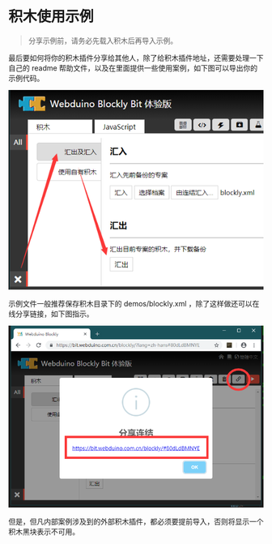 # 积木使用示例

> 分享示例前，请务必先载入积木后再导入示例。

最后要如何将你的积木插件分享给其他人，除了给积木插件地址，还需要处理一下自己的 readme 帮助文件，以及在里面提供一些使用案例，如下图可以导出你的示例代码。

![](../../assets/webduino_dev/modify/images/output_usage_demo.png)

示例文件一般推荐保存积木目录下的 demos/blockly.xml ，除了这样做还可以在线分享链接，如下图指示。

![](../../assets/webduino_dev/modify/images/output_link.png)

但是，但凡内部案例涉及到的外部积木插件，都必须要提前导入，否则将显示一个积木黑块表示不可用。
